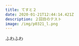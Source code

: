 ```yaml
---
title: てすと２
date: 2020-01-21T12:44:14.421Z
description: ２回目のテスト
image: /img/p0321_l.png
---
```

ふわふわ
